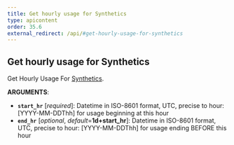```yaml
---
title: Get hourly usage for Synthetics
type: apicontent
order: 35.6
external_redirect: /api/#get-hourly-usage-for-synthetics
---
```


## Get hourly usage for Synthetics

Get Hourly Usage For [Synthetics][1].

**ARGUMENTS**:

* **`start_hr`** [*required*]:
    Datetime in ISO-8601 format, UTC, precise to hour: [YYYY-MM-DDThh] for usage beginning at this hour
* **`end_hr`** [*optional*, *default*=**1d+start_hr**]:
    Datetime in ISO-8601 format, UTC, precise to hour: [YYYY-MM-DDThh] for usage ending BEFORE this hour

[1]: /synthetics
